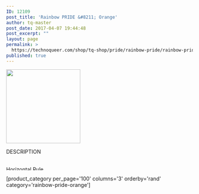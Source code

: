 ```yaml
---
ID: 12109
post_title: 'Rainbow PRIDE &#8211; Orange'
author: tq-master
post_date: 2017-04-07 19:44:48
post_excerpt: ""
layout: page
permalink: >
  https://technoqueer.com/shop/tq-shop/pride/rainbow-pride/rainbow-pride-colors/rainbow-pride-orange/
published: true
---
```

<img src="https://technoqueer.com/shop/wp-content/uploads/2017/04/btn-rainbow-pride-orange.png" alt="" width="200" height="200" class="alignleft size-full wp-image-10790" />
<p style="text-align: left;">DESCRIPTION</p>
<br clear="all">


<img class="aligncenter size-full wp-image-99" src="https://technoqueer.com/shop/wp-content/uploads/2017/03/Rainbow-HR.jpg" alt="Horizontal Rule" width="800" height="11" />


[product_category per_page='100' columns='3' orderby='rand' category='rainbow-pride-orange']